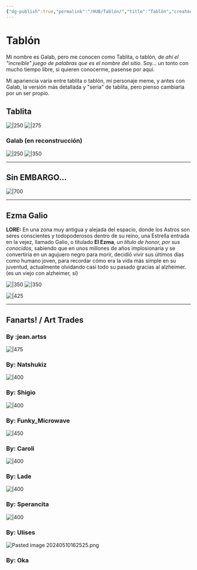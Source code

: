 ```yaml
---
{"dg-publish":true,"permalink":"/HUB/Tablón/","title":"Tablón","created":"Monday, 2023-05-08, 12:05:02 am","updated":"Friday, 2024-05-10, 4:25:28 pm"}
---
```



# Tablón

 Mi nombre es Galab, pero me conocen como Tablita, o tablón, *de ahí el "increible" juego de palabras que es el nombre del sitio.* Soy… un tonto con mucho tiempo libre, si quieren conocerme, pasense por aquí.

Mi apariencia varía entre tablita o tablón, mi personaje meme, y antes con Galab, la versión más detallada y "seria" de tablita, pero pienso cambiarla por un ser propio.

## Tablita

![|250](https://i.imgur.com/7oO0RJr.gif) ![|275](https://i.imgur.com/OrSSfZv.png|left)

### Galab (en reconstrucción)

![|250](https://i.imgur.com/uZbFPRi.png) ![|350](https://i.imgur.com/roJfinS.gif)

---

## Sin EMBARGO…

![|700](https://i.imgur.com/SvZ7juf.png)

- - -

## Ezma Galio

**LORE:** En una zona muy antigua y alejada del espacio, donde los Astros son seres conscientes y todopoderosos dentro de su reino, una Estrella entrada en la vejez, llamado Galio, o titulado **El Ezma**, *un título de honor, por sus conocidos*, sabiendo que en unos millones de años implosionaría y se convertiría en un agujuero negro para morir, decidió vivir sus últimos días como humano joven, para recordar cómo era la vida más simple en su juventud, actualmente olvidando casi todo su pasado gracias al alzheimer. (es un viejo con alzheimer, sí)

![|350](https://i.imgur.com/EmzpmJ4.png) ![|350](https://i.imgur.com/IedpwqN.png)

![|425](https://i.imgur.com/hF5Zaug.png)

---

## Fanarts! / Art Trades

### By :jean.artss

![|475](https://i.imgur.com/DkDobGm.png)

### By: Natshukiz

![|400](https://i.imgur.com/4rq4FMQ.png)

### By: Shigio

![|400](https://i.imgur.com/htPIoGa.png)

### By: Funky_Microwave

![|450](https://i.imgur.com/BFb0PLT.png)

### By: Caroli

![|400](https://i.imgur.com/NZxPVAA.png)

### By: Lade

![|400](https://i.imgur.com/ADQQiZa.png)

### By: Sperancita

![|400](https://i.imgur.com/LZGeIjh.png)

### By: Ulises

![Pasted image 20240510162525.png](/img/user/HUB/Pasted%20image%2020240510162525.png)

### By: Oka
